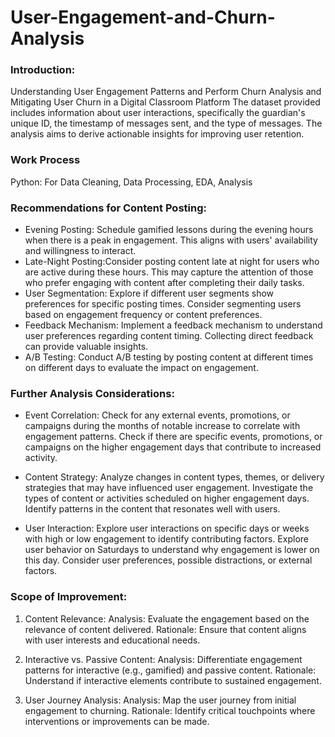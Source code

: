 # User-Engagement-and-Churn-Analysis

### Introduction:
Understanding User Engagement Patterns and Perform Churn Analysis and Mitigating User Churn in a Digital Classroom Platform
The dataset provided includes information about user interactions, specifically the guardian's unique ID, the timestamp of messages sent, and the type of messages. The analysis aims to derive actionable insights for improving user retention.

### Work Process
Python: For Data Cleaning, Data Processing, EDA, Analysis

### Recommendations for Content Posting:
* Evening Posting: Schedule gamified lessons during the evening hours when there is a peak in engagement. This aligns with users' availability and willingness to interact.
* Late-Night Posting:Consider posting content late at night for users who are active during these hours. This may capture the attention of those who prefer engaging with content after completing their daily tasks.
* User Segmentation: Explore if different user segments show preferences for specific posting times. Consider segmenting users based on engagement frequency or content preferences.
* Feedback Mechanism: Implement a feedback mechanism to understand user preferences regarding content timing. Collecting direct feedback can provide valuable insights.
* A/B Testing: Conduct A/B testing by posting content at different times on different days to evaluate the impact on engagement.
  
### Further Analysis Considerations:

* Event Correlation: Check for any external events, promotions, or campaigns during the months of notable increase to correlate with engagement patterns. Check if there are specific events, promotions, or campaigns on the higher engagement days that contribute to increased activity.

* Content Strategy: Analyze changes in content types, themes, or delivery strategies that may have influenced user engagement. Investigate the types of content or activities scheduled on higher engagement days. Identify patterns in the content that resonates well with users.
  
* User Interaction: Explore user interactions on specific days or weeks with high or low engagement to identify contributing factors. Explore user behavior on Saturdays to understand why engagement is lower on this day. Consider user preferences, possible distractions, or external factors.

### Scope of Improvement: 

1. Content Relevance:
Analysis: Evaluate the engagement based on the relevance of content delivered.
Rationale: Ensure that content aligns with user interests and educational needs.

2. Interactive vs. Passive Content:
Analysis: Differentiate engagement patterns for interactive (e.g., gamified) and passive content.
Rationale: Understand if interactive elements contribute to sustained engagement.

3. User Journey Analysis:
Analysis: Map the user journey from initial engagement to churning.
Rationale: Identify critical touchpoints where interventions or improvements can be made.
